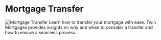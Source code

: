 # Mortgage Transfer
![Mortgage Transfer](https://twinmortgages.com/wp-content/uploads/2025/01/Mortgage-Transfer.jpg)
Learn how to transfer your mortgage with ease. Twin Mortgages provides insights on why and when to consider a transfer and how to ensure a seamless process.
